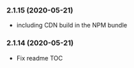 ### **2.1.15** (2020-05-21)  
  
- including CDN build in the NPM bundle    
  
### **2.1.14** (2020-05-21)  
  
- Fix readme TOC    
  
